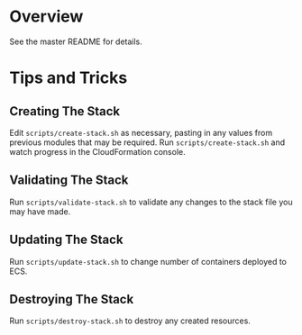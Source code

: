 # Overview
See the master README for details.

# Tips and Tricks

## Creating The Stack
Edit `scripts/create-stack.sh` as necessary, pasting in any values from previous modules that may be required.  Run `scripts/create-stack.sh` and watch progress in the CloudFormation console.

## Validating The Stack
Run `scripts/validate-stack.sh` to validate any changes to the stack file you may have made.

## Updating The Stack
Run `scripts/update-stack.sh` to change number of containers deployed to ECS.

## Destroying The Stack
Run `scripts/destroy-stack.sh` to destroy any created resources.
